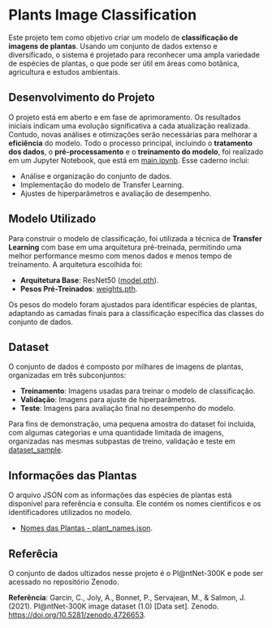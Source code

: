 # Plants Image Classification

Este projeto tem como objetivo criar um modelo de **classificação de imagens de plantas**. Usando um conjunto de dados extenso e diversificado, o sistema é projetado para reconhecer uma ampla variedade de espécies de plantas, o que pode ser útil em áreas como botânica, agricultura e estudos ambientais.

## Desenvolvimento do Projeto
O projeto está em aberto e em fase de aprimoramento. Os resultados iniciais indicam uma evolução significativa a cada atualização realizada. Contudo, novas análises e otimizações serão necessárias para melhorar a **eficiência** do modelo.
Todo o processo principal, incluindo o **tratamento dos dados**, o **pré-processamento** e o **treinamento do modelo**, foi realizado em um Jupyter Notebook, que está em [main.ipynb](main.ipynb). Esse caderno inclui:

- Análise e organização do conjunto de dados.
- Implementação do modelo de Transfer Learning.
- Ajustes de hiperparâmetros e avaliação de desempenho.

## Modelo Utilizado
Para construir o modelo de classificação, foi utilizada a técnica de **Transfer Learning** com base em uma arquitetura pré-treinada, permitindo uma melhor performance mesmo com menos dados e menos tempo de treinamento. A arquitetura escolhida foi:

- **Arquitetura Base**:  ResNet50 ([model.pth](model.pth)).
- **Pesos Pré-Treinados**: [weights.pth](weights.pth).

Os pesos do modelo foram ajustados para identificar espécies de plantas, adaptando as camadas finais para a classificação específica das classes do conjunto de dados.

## Dataset
O conjunto de dados é composto por milhares de imagens de plantas, organizadas em três subconjuntos:

- **Treinamento**: Imagens usadas para treinar o modelo de classificação.
- **Validação**: Imagens para ajuste de hiperparâmetros.
- **Teste**: Imagens para avaliação final no desempenho do modelo.

Para fins de demonstração, uma pequena amostra do dataset foi incluida, com algumas categorias e uma quantidade limitada de imagens, organizadas nas mesmas subpastas de treino, validação e teste em [dataset_sample](dataset_sample).

## Informações das Plantas
O arquivo JSON com as informações das espécies de plantas está disponível para referência e consulta. Ele contém os nomes científicos e os identificadores utilizados no modelo.

- [Nomes das Plantas - plant_names.json](new_names.json).

## Referêcia

O conjunto de dados ultizados nesse projeto é o Pl@ntNet-300K e pode ser acessado no repositório Zenodo.

**Referência**: Garcin, C., Joly, A., Bonnet, P., Servajean, M., & Salmon, J. (2021). 
Pl@ntNet-300K image dataset (1.0) [Data set]. Zenodo. 
https://doi.org/10.5281/zenodo.4726653.
